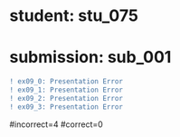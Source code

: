 # student: stu_075
# submission: sub_001

```diff
! ex09_0: Presentation Error
! ex09_1: Presentation Error
! ex09_2: Presentation Error
! ex09_3: Presentation Error
```
#incorrect=4
#correct=0
